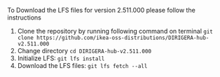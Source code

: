 To Download the LFS files for version 2.511.000 please follow the instructions

1. Clone the repository by running following command on terminal `git clone https://github.com/ikea-oss-distributions/DIRIGERA-hub-v2.511.000`
2. Change directory `cd DIRIGERA-hub-v2.511.000`
3. Initialize LFS: `git lfs install`
4. Download the LFS files: `git lfs fetch --all`
